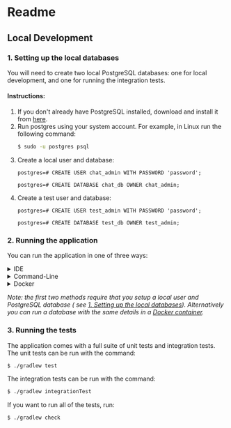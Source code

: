 # Readme

## Local Development

### 1. Setting up the local databases

You will need to create two local PostgreSQL databases: one for local development, and one for running the integration
tests.

#### Instructions:

1. If you don't already have PostgreSQL installed, download and install it
   from [here](https://www.postgresql.org/download/).
2. Run postgres using your system account. For example, in Linux run the following command:
   ```zsh
   $ sudo -u postgres psql
   ```
3. Create a local user and database:
   ```
   postgres=# CREATE USER chat_admin WITH PASSWORD 'password';
   ```
   ```
   postgres=# CREATE DATABASE chat_db OWNER chat_admin;
   ```
4. Create a test user and database:
   ```
   postgres=# CREATE USER test_admin WITH PASSWORD 'password';
   ```
   ```
   postgres=# CREATE DATABASE test_db OWNER test_admin;
   ```

### 2. Running the application

You can run the application in one of three ways:

<details>
   <summary>IDE</summary>

If your IDE supports it right click on Application.java and run `Application.main()`. This should work
in IntelliJ and other popular IDEs.

</details>

<details>
   <summary>Command-Line</summary>

First build the application using Gradle Wrapper:

   ```zsh
   $ ./gradlew clean build
   ```

This will create a .jar file at `build/libs/chat.api-0.0.1-SNAPSHOT.jar`. This file can then be executed:

   ```zsh
   $ java -jar build/libs/chat.api-0.0.1-SNAPSHOT.jar --spring.profiles.active=local
   ```

*Important: don't forget to add `--spring.profiles.active=local`. Without
this argument the application won't run.*

</details>

<details>
   <summary>Docker</summary>

// TODO: setup docker

</details>

*Note: the first two methods require that you setup a local user and PostgreSQL database (
see [1. Setting up the local databases](#1-setting-up-the-local-databases)). Alternatively you can run a database with
the same details in a [Docker container](https://hub.docker.com/_/postgres).*

### 3. Running the tests

The application comes with a full suite of unit tests and integration tests. The unit tests can be run with the command:

   ```zsh
   $ ./gradlew test
   ```

The integration tests can be run with the command:

   ```zsh
   $ ./gradlew integrationTest
   ```

If you want to run all of the tests, run:

   ```zsh
   $ ./gradlew check
   ```

